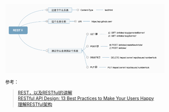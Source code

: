 
![](images/REST.png)

参考：
> [REST，以及RESTful的讲解](https://blog.csdn.net/qq_21383435/article/details/80032375)  
> [RESTful API Design: 13 Best Practices to Make Your Users Happy](https://blog.florimondmanca.com/restful-api-design-13-best-practices-to-make-your-users-happy)  
> [理解RESTful架构](http://www.ruanyifeng.com/blog/2011/09/restful.html)  

